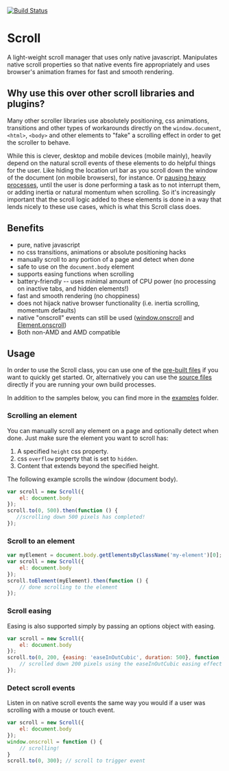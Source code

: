 [![Build Status](https://travis-ci.org/mkay581/scroll-js.svg?branch=master)](https://travis-ci.org/mkay581/scroll-js)

# Scroll

A light-weight scroll manager that uses only native javascript. Manipulates native scroll properties so that
native events fire appropriately and uses browser's animation frames for fast and smooth rendering.

## Why use this over other scroll libraries and plugins?

Many other scroller libraries use absolutely positioning, css animations, transitions and other types of workarounds directly on
the `window.document`, `<html>`, `<body>` and other elements to "fake" a scrolling effect in order to get the scroller to behave.

While this is clever, desktop and mobile devices (mobile mainly), heavily depend on the natural scroll events of these
elements to do helpful things for the user.
Like hiding the location url bar as you scroll down the window of the document (on mobile browsers), for instance. Or
[pausing heavy processes](http://developer.telerik.com/featured/scroll-event-change-ios-8-big-deal/), until
the user is done performing a task as to not interrupt them, or adding inertia or natural momentum when scrolling. So
it's increasingly important that the scroll logic added to these elements is done in a way that
lends nicely to these use cases, which is what this Scroll class does.

## Benefits

* pure, native javascript
* no css transitions, animations or absolute positioning hacks
* manually scroll to any portion of a page and detect when done
* safe to use on the `document.body` element
* supports easing functions when scrolling
* battery-friendly -- uses minimal amount of CPU power (no processing on inactive tabs, and hidden elements!)
* fast and smooth rendering (no choppiness)
* does not hijack native browser functionality (i.e. inertia scrolling, momentum defaults)
* native "onscroll" events can still be used ([window.onscroll](https://developer.mozilla.org/en-US/docs/Web/API/window.onscroll) and
[Element.onscroll](https://developer.mozilla.org/en-US/docs/Web/API/GlobalEventHandlers.onscroll))
* Both non-AMD and AMD compatible


## Usage

In order to use the Scroll class, you can use one of the [pre-built files](/dist) if you want to quickly get started. Or, alternatively
 you can use the [source files](/src) directly if you are running your own build processes.

In addition to the samples below, you can find more in the [examples](/examples) folder.

### Scrolling an element

You can manually scroll any element on a page and optionally detect when done. Just make sure the element you want to scroll has:

1. A specified `height` css property.
1. css `overflow` property that is set to `hidden`.
1. Content that extends beyond the specified height.

The following example scrolls the window (document body).

```javascript
var scroll = new Scroll({
    el: document.body
});
scroll.to(0, 500).then(function () {
   //scrolling down 500 pixels has completed!
});

```

### Scroll to an element

```javascript
var myElement = document.body.getElementsByClassName('my-element')[0];
var scroll = new Scroll({
    el: document.body
});
scroll.toElement(myElement).then(function () {
    // done scrolling to the element
});

```

### Scroll easing

Easing is also supported simply by passing an options object with easing.

```javascript
var scroll = new Scroll({
    el: document.body
});
scroll.to(0, 200, {easing: 'easeInOutCubic', duration: 500}, function () {
    // scrolled down 200 pixels using the easeInOutCubic easing effect in 500 milliseconds!
});

```

### Detect scroll events

Listen in on native scroll events the same way you would if a user was scrolling with a mouse or touch event.

```javascript
var scroll = new Scroll({
    el: document.body
});
window.onscroll = function () {
    // scrolling!
}
scroll.to(0, 300); // scroll to trigger event

```